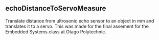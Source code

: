 ## echoDistanceToServoMeasure

Translate distance from ultrosonic echo sensor to an object in mm and translates it to a servo. This was made for the final assement for the Embedded Systems class at Otago Polytechnic. 

